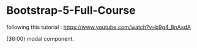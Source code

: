 # Bootstrap-5-Full-Course

following this tutorial : https://www.youtube.com/watch?v=b9g4_8nAsdA

(36:00) modal component.